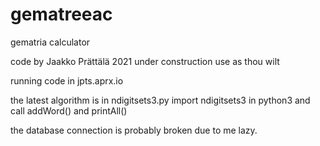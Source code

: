 # gematreeac
gematria calculator

code by Jaakko Prättälä 2021
under construction
use as thou wilt

running code in jpts.aprx.io

the latest algorithm is in ndigitsets3.py
import ndigitsets3 in python3 and call addWord() and printAll()

the database connection is probably broken due to me lazy.
